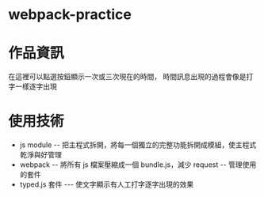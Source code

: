 # webpack-practice

# 作品資訊
在這裡可以點選按鈕顯示一次或三次現在的時間，
時間訊息出現的過程會像是打字一樣逐字出現

# 使用技術
- js module 
-- 把主程式拆開，將每一個獨立的完整功能拆開成模組，使主程式乾淨與好管理
- webpack 
-- 將所有 js 檔案壓縮成一個 bundle.js，減少 request
-- 管理使用的套件
- typed.js 套件
--- 使文字顯示有人工打字逐字出現的效果
